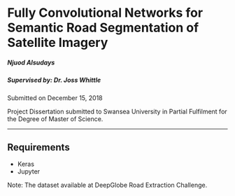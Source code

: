 # Fully Convolutional Networks for Semantic Road Segmentation of Satellite Imagery
##### Njuod Alsudays 
##### Supervised by: Dr. Joss Whittle
Submitted on December 15, 2018

Project Dissertation submitted to Swansea University in Partial Fulfilment for the Degree of Master of Science.

---

## Requirements
* Keras 
* Jupyter

Note: The dataset available at DeepGlobe Road Extraction Challenge.
